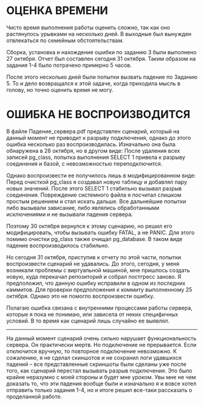 # ОЦЕНКА ВРЕМЕНИ
Чисто время выполнения работы оценить сложно, так как оно растянулось урывками на несколько дней. 
В выходные был вынужден отвлекаться по семейным обстоятельствам. 

Сборка, установка и нахождение ошибки по заданию 3 были выполнено 27 октября. Отчет был составлен сегодня 31 октября.
Таким образом на задания 1-4 было потрачено примерно 5 часов.

После этого несколько дней были попытки вызвать падение по Заданию 5. То и дело возвращался к этой задаче, 
когда приходила мысль в голову, но точно оценить время не могу.

# ОШИБКА НЕ ВОСПРОИЗВОДИТСЯ 
В файле Падение_сервера.pdf представлен сценарий, который на данный момент не приводит к разрыву подключения, 
однако до этого ошибка несколько раз воспроизводилась. 
Изначально она была обнаружена в 28 октября, но в другом виде: После удаления всех записей pg_class, попытка выполнения SELECT 1 привела к разрыву соединения и базой, с невозможностью переподключится.
    
Однако воспроизвести ее получилось лишь в модифицированном виде: Перед очисткой pg_class я создавал новую таблицу и добавлял пару новых значений. 
После этого SELECT 1 стабильно вызывал разрыв соединения.
Повреждение системного файла я посчитал слишком простым решением и стал искать дальше. Все дальнейшие попытки либо вызывали зависание, 
либо являлись обработанными исключениями и не вызывали падения сервера.

Поэтому 30 октября вернулся к этому сценарию, но решил его модифицировать, чтобы вызывать ошибку FATAL, а не PANIC. 
Для этого помимо очистки pg_class также очищал pg_database.
В таком виде падение воспроизводилось стабильно.

Но сегодня 31 октября, приступив к отчету по этой части, попытки воспроизвести сценарий не удавались. 
До этого, сегодня, у меня возникали проблемы с виртуальной машиной, мне пришлось создать новую, 
куда перекачал репозиторий и собрал постгресс заново. Я предположил, что данную ошибку исправили в одном из последних каммитов. 
Для проверки предположения к коммиту выполненному 25 октября. Однако это не помогло воспроизвести ошибку.

Полагаю ошибка связана с внутренними процессами работы сервера, которые я пока не понимаю, или зависела от неких специфичных условий. 
В то время как сценарий лишь случайно ее выявлял.

*****

На данный момент сценарий очень сильно нарушает функциональность сервера. Он практически мертв. Но подключение не прерывается. 
Если отключится вручную, то повторное подключение невозможно.
К сожалению, я не сделал скиншотов и не сохранил логи удавшихся падений – все представленные скриншоты были сделаны уже после того, 
как сценарий перестал вызывать разрыв подключения. Это было крайне неразумно с моей стороны и будет мне уроком. 
Увы мне не чем доказать то, что эти падения вообще были и изначально я и вовсе хотел отправить только задания 1-4, 
но и итоге решил все-таки рассказать о проделанной работе.
